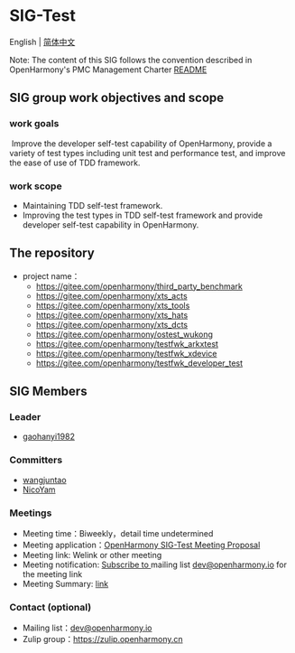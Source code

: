 # SIG-Test

English | [简体中文](./sig_test_cn.md)

Note: The content of this SIG follows the convention described in OpenHarmony's PMC Management Charter [README](/zh/pmc.md)

## SIG group work objectives and scope

### work goals
​	Improve the developer self-test capability of OpenHarmony, provide a variety of test types including unit test and performance test, and improve the ease of use of TDD framework.

### work scope

- Maintaining TDD self-test framework.
- Improving the test types in TDD self-test framework and provide developer self-test capability in OpenHarmony.

## The repository
- project name：
  - https://gitee.com/openharmony/third_party_benchmark
  - https://gitee.com/openharmony/xts_acts
  - https://gitee.com/openharmony/xts_tools
  - https://gitee.com/openharmony/xts_hats
  - https://gitee.com/openharmony/xts_dcts
  - https://gitee.com/openharmony/ostest_wukong
  - https://gitee.com/openharmony/testfwk_arkxtest
  - https://gitee.com/openharmony/testfwk_xdevice
  - https://gitee.com/openharmony/testfwk_developer_test
## SIG Members

### Leader
- [gaohanyi1982](https://gitee.com/gaohanyi1982)

### Committers
- [wangjuntao](https://gitee.com/buranfanchen)
- [NicoYam](https://gitee.com/nicoyam)

### Meetings

 - Meeting time：Biweekly，detail time undetermined
 - Meeting application：[OpenHarmony SIG-Test Meeting Proposal](https://etherpad.openharmony.cn/p/sig-test)
 - Meeting link: Welink or other meeting
 - Meeting notification:  [Subscribe to ](https://lists.openatom.io/postorius/lists/dev.openharmony.io) mailing list  dev@openharmony.io  for the meeting link
 - Meeting Summary: [link](https://gitee.com/openharmony-sig/sig-content)

### Contact (optional)

- Mailing list：dev@openharmony.io
- Zulip group：https://zulip.openharmony.cn

